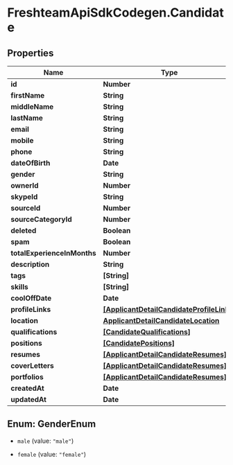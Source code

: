 # FreshteamApiSdkCodegen.Candidate

## Properties

Name | Type | Description | Notes
------------ | ------------- | ------------- | -------------
**id** | **Number** |  | [optional] 
**firstName** | **String** |  | [optional] 
**middleName** | **String** |  | [optional] 
**lastName** | **String** |  | [optional] 
**email** | **String** |  | [optional] 
**mobile** | **String** |  | [optional] 
**phone** | **String** |  | [optional] 
**dateOfBirth** | **Date** |  | [optional] 
**gender** | **String** |  | [optional] 
**ownerId** | **Number** |  | [optional] 
**skypeId** | **String** |  | [optional] 
**sourceId** | **Number** |  | [optional] 
**sourceCategoryId** | **Number** |  | [optional] 
**deleted** | **Boolean** |  | [optional] 
**spam** | **Boolean** |  | [optional] 
**totalExperienceInMonths** | **Number** |  | [optional] 
**description** | **String** |  | [optional] 
**tags** | **[String]** |  | [optional] 
**skills** | **[String]** |  | [optional] 
**coolOffDate** | **Date** |  | [optional] 
**profileLinks** | [**[ApplicantDetailCandidateProfileLinks]**](ApplicantDetailCandidateProfileLinks.md) |  | [optional] 
**location** | [**ApplicantDetailCandidateLocation**](ApplicantDetailCandidateLocation.md) |  | [optional] 
**qualifications** | [**[CandidateQualifications]**](CandidateQualifications.md) |  | [optional] 
**positions** | [**[CandidatePositions]**](CandidatePositions.md) |  | [optional] 
**resumes** | [**[ApplicantDetailCandidateResumes]**](ApplicantDetailCandidateResumes.md) |  | [optional] 
**coverLetters** | [**[ApplicantDetailCandidateResumes]**](ApplicantDetailCandidateResumes.md) |  | [optional] 
**portfolios** | [**[ApplicantDetailCandidateResumes]**](ApplicantDetailCandidateResumes.md) |  | [optional] 
**createdAt** | **Date** |  | [optional] 
**updatedAt** | **Date** |  | [optional] 



## Enum: GenderEnum


* `male` (value: `"male"`)

* `female` (value: `"female"`)




